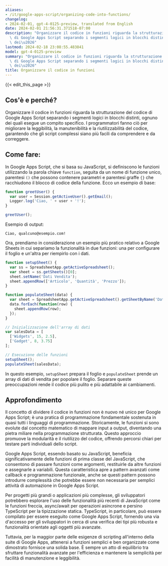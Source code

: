 ```yaml
---
aliases:
- /it/google-apps-script/organizing-code-into-functions/
changelog:
- 2024-02-01, gpt-4-0125-preview, translated from English
date: 2024-02-01 21:56:31.371518-07:00
description: "Organizzare il codice in funzioni riguarda la strutturazione del codice\
  \ di Google Apps Script separando i segmenti logici in blocchi distinti, ognuno\
  \ dei\u2026"
lastmod: 2024-02-18 23:08:55.483841
model: gpt-4-0125-preview
summary: "Organizzare il codice in funzioni riguarda la strutturazione del codice\
  \ di Google Apps Script separando i segmenti logici in blocchi distinti, ognuno\
  \ dei\u2026"
title: Organizzare il codice in funzioni
---
```


{{< edit_this_page >}}

## Cos'è e perché?

Organizzare il codice in funzioni riguarda la strutturazione del codice di Google Apps Script separando i segmenti logici in blocchi distinti, ognuno dei quali esegue un compito specifico. I programmatori fanno ciò per migliorare la leggibilità, la manutenibilità e la riutilizzabilità del codice, garantendo che gli script complessi siano più facili da comprendere e da correggere.

## Come fare:

In Google Apps Script, che si basa su JavaScript, si definiscono le funzioni utilizzando la parola chiave `function`, seguita da un nome di funzione unico, parentesi `()` che possono contenere parametri e parentesi graffe `{}` che racchiudono il blocco di codice della funzione. Ecco un esempio di base:

```javascript
function greetUser() {
  var user = Session.getActiveUser().getEmail();
  Logger.log('Ciao, ' + user + '!');
}

greetUser();
```

Esempio di output:

```
Ciao, qualcuno@esempio.com!
```

Ora, prendiamo in considerazione un esempio più pratico relativo a Google Sheets in cui separiamo la funzionalità in due funzioni: una per configurare il foglio e un'altra per riempirlo con i dati.

```javascript
function setupSheet() {
  var ss = SpreadsheetApp.getActiveSpreadsheet();
  var sheet = ss.getSheets()[0];
  sheet.setName('Dati Vendita');
  sheet.appendRow(['Articolo', 'Quantità', 'Prezzo']);
}

function populateSheet(data) {
  var sheet = SpreadsheetApp.getActiveSpreadsheet().getSheetByName('Dati Vendita');
  data.forEach(function(row) {
    sheet.appendRow(row);
  });
}

// Inizializzazione dell'array di dati
var salesData = [
  ['Widgets', 15, 2.5],
  ['Gadget', 8, 3.75]
];

// Esecuzione delle funzioni
setupSheet();
populateSheet(salesData);
```

In questo esempio, `setupSheet` prepara il foglio e `populateSheet` prende un array di dati di vendita per popolare il foglio. Separare queste preoccupazioni rende il codice più pulito e più adattabile ai cambiamenti.

## Approfondimento

Il concetto di dividere il codice in funzioni non è nuovo né unico per Google Apps Script; è una pratica di programmazione fondamentale sostenuta in quasi tutti i linguaggi di programmazione. Storicamente, le funzioni si sono evolute dal concetto matematico di mappare input a output, diventando una pietra miliare nella programmazione strutturata. Questo approccio promuove la modularità e il riutilizzo del codice, offrendo percorsi chiari per testare parti individuali dello script.

Google Apps Script, essendo basato su JavaScript, beneficia significativamente delle funzioni di prima classe del JavaScript, che consentono di passare funzioni come argomenti, restituirle da altre funzioni e assegnarle a variabili. Questa caratteristica apre a pattern avanzati come callback e programmazione funzionale, anche se questi pattern possono introdurre complessità che potrebbe essere non necessaria per semplici attività di automazione in Google Apps Script.

Per progetti più grandi o applicazioni più complesse, gli sviluppatori potrebbero esplorare l'uso delle funzionalità più recenti di JavaScript come le funzioni freccia, async/await per operazioni asincrone e persino TypeScript per la tipizzazione statica. TypeScript, in particolare, può essere compilato per essere eseguito come Google Apps Script, fornendo una via d'accesso per gli sviluppatori in cerca di una verifica dei tipi più robusta e funzionalità orientate agli oggetti più avanzate.

Tuttavia, per la maggior parte delle esigenze di scripting all'interno della suite di Google Apps, attenersi a funzioni semplici e ben organizzate come dimostrato fornisce una solida base. È sempre un atto di equilibrio tra sfruttare funzionalità avanzate per l'efficienza e mantenere la semplicità per facilità di manutenzione e leggibilità.
